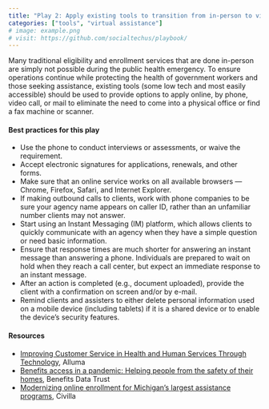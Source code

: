 ```yaml
---
title: "Play 2: Apply existing tools to transition from in-person to virtual assistance."
categories: ["tools", "virtual assistance"]
# image: example.png
# visit: https://github.com/socialtechus/playbook/
---
```


Many traditional eligibility and enrollment services that are done in-person are simply not possible during the public health emergency. To ensure operations continue while protecting the health of government workers and those seeking assistance, existing tools (some low tech and most easily accessible) should be used to provide options to apply online, by phone, video call, or mail to eliminate the need to come into a physical office or find a fax machine or scanner.

#### Best practices for this play
* Use the phone to conduct interviews or assessments, or waive the requirement.
* Accept electronic signatures for applications, renewals, and other forms.
* Make sure that an online service works on all available browsers — Chrome, Firefox, Safari, and Internet Explorer.
* If making outbound calls to clients, work with phone companies to be sure your agency name appears on caller ID, rather than an unfamiliar number clients may not answer.
* Start using an Instant Messaging (IM) platform, which allows clients to quickly communicate with an agency when they have a simple question or need basic information. 	
* Ensure that response times are much shorter for answering an instant message than answering a phone. Individuals are prepared to wait on hold when they reach a call center, but expect an immediate response to an instant message.
* After an action is completed (e.g., document uploaded), provide the client with a confirmation on screen and/or by e-mail.
* Remind clients and assisters to either delete personal information used on a mobile device (including tablets) if it is a shared device or to enable the device’s security features.


#### Resources

* [Improving Customer Service in Health and Human Services Through Technology](https://www.alluma.org/improving-customer-service-health-and-human-services-through-technology), Alluma
* [Benefits access in a pandemic: Helping people from the safety of their homes](https://bdtrust.org/benefits-access-in-a-pandemic-helping-people-from-the-safety-of-their-homes/), Benefits Data Trust
* [Modernizing online enrollment for Michigan’s largest assistance programs](https://www.civilla.com/modernizing-online-enrollment), Civilla 